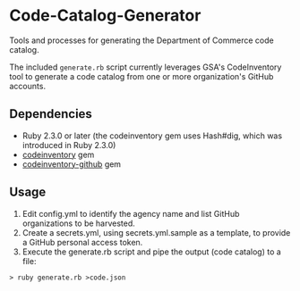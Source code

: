 # Code-Catalog-Generator
Tools and processes for generating the Department of Commerce code catalog.

The included `generate.rb` script currently leverages GSA's CodeInventory tool to generate a code catalog from one or more organization's GitHub accounts.

## Dependencies
* Ruby 2.3.0 or later (the codeinventory gem uses Hash#dig, which was introduced in Ruby 2.3.0)
* [codeinventory](https://github.com/GSA/codeinventory) gem
* [codeinventory-github](https://github.com/GSA/codeinventory-github) gem

## Usage
1. Edit config.yml to identify the agency name and list GitHub organizations to be harvested.
2. Create a secrets.yml, using secrets.yml.sample as a template, to provide a GitHub personal access token.
3. Execute the generate.rb script and pipe the output (code catalog) to a file:

```
> ruby generate.rb >code.json
```
